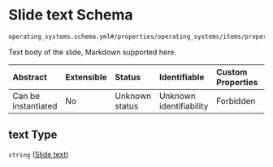 # Slide text Schema

```txt
operating_systems.schema.yml#/properties/operating_systems/items/properties/slideshow/items/properties/text
```

Text body of the slide, Markdown supported here.

| Abstract            | Extensible | Status         | Identifiable            | Custom Properties | Additional Properties | Access Restrictions | Defined In                                                          |
| :------------------ | :--------- | :------------- | :---------------------- | :---------------- | :-------------------- | :------------------ | :------------------------------------------------------------------ |
| Can be instantiated | No         | Unknown status | Unknown identifiability | Forbidden         | Allowed               | none                | [device.schema.json*](../device.schema.json "open original schema") |

## text Type

`string` ([Slide text](device-properties-operating-systems-operating-system-properties-slideshow-slide-properties-slide-text.md))
